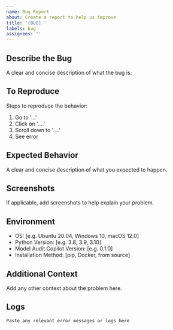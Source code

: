```yaml
---
name: Bug Report
about: Create a report to help us improve
title: '[BUG] '
labels: bug
assignees: ''
---
```


## Describe the Bug
A clear and concise description of what the bug is.

## To Reproduce
Steps to reproduce the behavior:
1. Go to '...'
2. Click on '....'
3. Scroll down to '....'
4. See error

## Expected Behavior
A clear and concise description of what you expected to happen.

## Screenshots
If applicable, add screenshots to help explain your problem.

## Environment
- OS: [e.g. Ubuntu 20.04, Windows 10, macOS 12.0]
- Python Version: [e.g. 3.8, 3.9, 3.10]
- Model Audit Copilot Version: [e.g. 0.1.0]
- Installation Method: [pip, Docker, from source]

## Additional Context
Add any other context about the problem here.

## Logs
```
Paste any relevant error messages or logs here
```